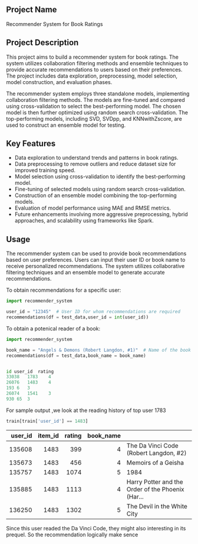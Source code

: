 ## Project Name

Recommender System for Book Ratings

## Project Description

This project aims to build a recommender system for book ratings. The system utilizes collaboration filtering methods and ensemble techniques to provide accurate recommendations to users based on their preferences. The project includes data exploration, preprocessing, model selection, model construction, and evaluation phases.

The recommender system employs three standalone models, implementing collaboration filtering methods. The models are fine-tuned and compared using cross-validation to select the best-performing model. The chosen model is then further optimized using random search cross-validation. The top-performing models, including SVD, SVDpp, and KNNwithZscore, are used to construct an ensemble model for testing.

## Key Features

- Data exploration to understand trends and patterns in book ratings.
- Data preprocessing to remove outliers and reduce dataset size for improved training speed.
- Model selection using cross-validation to identify the best-performing model.
- Fine-tuning of selected models using random search cross-validation.
- Construction of an ensemble model combining the top-performing models.
- Evaluation of model performance using MAE and RMSE metrics.
- Future enhancements involving more aggressive preprocessing, hybrid approaches, and scalability using frameworks like Spark.



## Usage

The recommender system can be used to provide book recommendations based on user preferences. Users can input their user ID or book name to receive personalized recommendations. The system utilizes collaborative filtering techniques and an ensemble model to generate accurate recommendations.

To obtain recommendations for a specific user:

```python
import recommender_system

user_id = "12345"  # User ID for whom recommendations are required
recommendations(df = test_data,user_id = int(user_id))

```

To obtain a potenical reader of a book:

```python
import recommender_system

book_name = "Angels & Demons (Robert Langdon, #1)"  # Name of the book for which recommendations are required
recommendations(df = test_data,book_name = book_name)


id user_id	rating
33038	1783	4
26076	1483	4
193	6	3
26074	1541	3
930	65	3
```

For sample output ,we look at the reading history of top user 1783

```python
train[train['user_id'] == 1483]
```

| user_id | item_id | rating | book_name |                                                   |
| ------: | ------: | -----: | --------: | ------------------------------------------------- |
|  135608 |    1483 |    399 |         4 | The Da Vinci Code (Robert Langdon, #2)            |
|  135673 |    1483 |    456 |         4 | Memoirs of a Geisha                               |
|  135757 |    1483 |   1074 |         5 | 1984                                              |
|  135885 |    1483 |   1113 |         4 | Harry Potter and the Order of the Phoenix (Har... |
|  136250 |    1483 |   1302 |         5 | The Devil in the White City                       |

Since this user readed the Da Vinci Code, they might also interesting in its prequel. So the recommendation logically make sence



